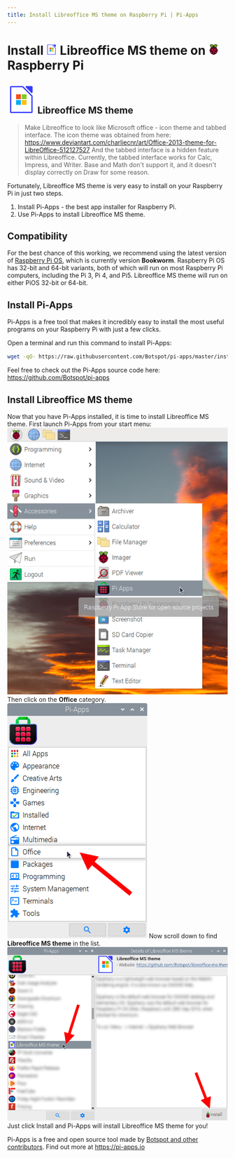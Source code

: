 ```yaml
---
title: Install Libreoffice MS theme on Raspberry Pi | Pi-Apps
---
```

<div class="simple-install-content content">

# Install <img src="/img/app-icons/Libreoffice MS theme/icon-64.png" height=24> Libreoffice MS theme on <img src=/img/other-icons/raspberrypi-icon.svg height=24> Raspberry Pi

## <img src="/img/app-icons/Libreoffice MS theme/icon-64.png"> Libreoffice MS theme
> Make Libreoffice to look like Microsoft office - icon theme and tabbed interface.
> The icon theme was obtained from here: https://www.deviantart.com/charliecnr/art/Office-2013-theme-for-LibreOffice-512127527
> And the tabbed interface is a hidden feature within Libreoffice.
> Currently, the tabbed interface works for Calc, Impress, and Writer. Base and Math don't support it, and it doesn't display correctly on Draw for some reason.

Fortunately, Libreoffice MS theme is very easy to install on your Raspberry Pi in just two steps.
1. Install Pi-Apps - the best app installer for Raspberry Pi.
2. Use Pi-Apps to install Libreoffice MS theme.
</div>
<div class="simple-install-content content">

## Compatibility
For the best chance of this working, we recommend using the latest version of [Raspberry Pi OS](https://www.raspberrypi.com/software/), which is currently version **Bookworm**.
Raspberry Pi OS has 32-bit and 64-bit variants, both of which will run on most Raspberry Pi computers, including the Pi 3, Pi 4, and Pi5.
Libreoffice MS theme will run on either PiOS 32-bit or 64-bit.
</div>
<div class="simple-install-content content">

## Install Pi-Apps

Pi-Apps is a free tool that makes it incredibly easy to install the most useful programs on your Raspberry Pi with just a few clicks.

Open a terminal and run this command to install Pi-Apps:
```bash
wget -qO- https://raw.githubusercontent.com/Botspot/pi-apps/master/install | bash
```
Feel free to check out the Pi-Apps source code here: https://github.com/Botspot/pi-apps
</div>
<div class="simple-install-content content">

## Install Libreoffice MS theme

Now that you have Pi-Apps installed, it is time to install Libreoffice MS theme.
First launch Pi-Apps from your start menu:
<img src="/img/start-menu.png">
Then click on the <b>Office</b> category.
<img src="/img/category-selections/Office.png">
Now scroll down to find <b>Libreoffice MS theme</b> in the list.
<img src="/img/app-icons/Libreoffice MS theme/app-selection.png">
Just click Install and Pi-Apps will install Libreoffice MS theme for you!
</div>
<div class="simple-install-content content">

Pi-Apps is a free and open source tool made by [Botspot and other contributors](/about/#contributors). Find out more at https://pi-apps.io
</div>
